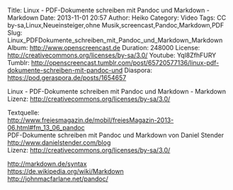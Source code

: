 Title: Linux - PDF-Dokumente schreiben mit Pandoc und Markdown - Markdown
Date: 2013-11-01 20:57
Author: Heiko
Category: Video
Tags: CC by-sa,Linux,Neueinsteiger,ohne Musik,screencast,Pandoc,Markdown,PDF
Slug: Linux_PDFDokumente_schreiben_mit_Pandoc_und_Markdown_Markdown
Album: http://www.openscreencast.de
Duration: 248000
License: http://creativecommons.org/licenses/by-sa/3.0/
Youtube: Yql8ZfhFURY
Tumblr: http://openscreencast.tumblr.com/post/65720577136/linux-pdf-dokumente-schreiben-mit-pandoc-und
Diaspora: https://pod.geraspora.de/posts/1654657

Linux - PDF-Dokumente schreiben mit Pandoc und Markdown - Markdown  
Lizenz: <http://creativecommons.org/licenses/by-sa/3.0/>  
  
Textquelle:  
<http://www.freiesmagazin.de/mobil/freiesMagazin-2013-06.html#fm_13_06_pandoc>  
PDF-Dokumente schreiben mit Pandoc und Markdown von Daniel Stender
<http://www.danielstender.com/blog>  
Lizenz: <http://creativecommons.org/licenses/by-sa/3.0/>  
  
<http://markdown.de/syntax>  
<https://de.wikipedia.org/wiki/Markdown>  
<http://johnmacfarlane.net/pandoc/>

